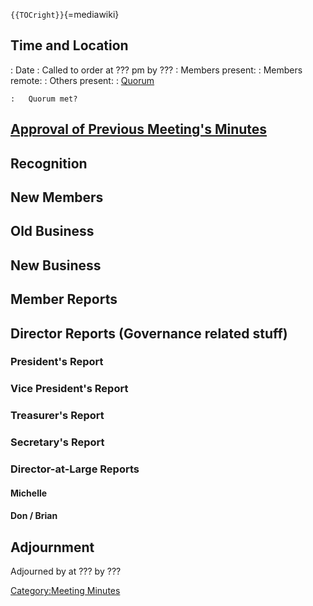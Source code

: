 `{{TOCright}}`{=mediawiki}

## Time and Location

:   Date
:   Called to order at ??? pm by ???
:   Members present:
:   Members remote:
:   Others present:
:   [Quorum](Quorum)

    :   Quorum met?

## [Approval of Previous Meeting's Minutes](Regular_Member_Meeting_2022_10_10)

## Recognition

## New Members

## Old Business

## New Business

## Member Reports

## Director Reports (Governance related stuff)

### President's Report

### Vice President's Report

### Treasurer's Report

### Secretary's Report

### Director-at-Large Reports

#### Michelle

#### Don / Brian

## Adjournment

Adjourned by at ??? by ???

[Category:Meeting Minutes](Category:Meeting_Minutes)
